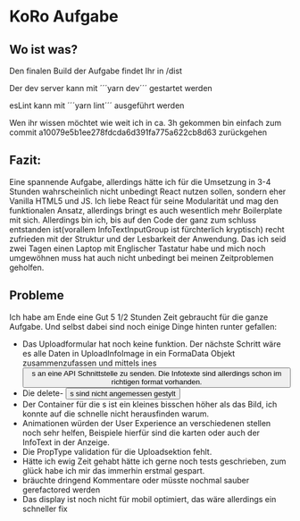 # KoRo Aufgabe

## Wo ist was?

Den finalen Build der Aufgabe findet Ihr in /dist

Der dev server kann mit ´´´yarn dev´´´ gestartet werden

esLint kann mit ´´´yarn lint´´´ ausgeführt werden

Wen ihr wissen möchtet wie weit ich in ca. 3h gekommen bin einfach zum commit a10079e5b1ee278fdcda6d391fa775a622cb8d63 zurückgehen

## Fazit:

Eine spannende Aufgabe, allerdings hätte ich für die Umsetzung in 3-4 Stunden wahrscheinlich nicht unbedingt React nutzen sollen, sondern eher Vanilla HTML5 und JS. Ich liebe React für seine Modularität und mag den funktionalen Ansatz, allerdings bringt es auch wesentlich mehr Boilerplate mit sich. Allerdings bin ich, bis auf den Code der ganz zum schluss entstanden ist(vorallem InfoTextInputGroup ist fürchterlich kryptisch) recht zufrieden mit der Struktur und der Lesbarkeit der Anwendung. Das ich seid zwei Tagen einen Laptop mit Englischer Tastatur habe und mich noch umgewöhnen muss hat auch nicht unbedingt bei meinen Zeitproblemen geholfen.

## Probleme

Ich habe am Ende eine Gut 5 1/2 Stunden Zeit gebraucht für die ganze Aufgabe. Und selbst dabei sind noch einige Dinge hinten runter gefallen:

- Das Uploadformular hat noch keine funktion. Der nächste Schritt wäre es alle Daten in UploadInfoImage in ein FormaData Objekt zusammenzufassen und mittels ines <button>s an eine API Schnittstelle zu senden. Die Infotexte sind allerdings schon im richtigen format vorhanden.
- Die delete- <button>s sind nicht angemessen gestylt
- Der Container für die <InfoArea>s ist ein kleines bisschen höher als das Bild, ich konnte auf die schnelle nicht herausfinden warum.
- Animationen würden der User Experience an verschiedenen stellen noch sehr helfen, Beispiele hierfür sind die <InfoTextInput> karten oder auch der InfoText in der Anzeige.
- Die PropType validation für die Uploadsektion fehlt.
- Hätte ich ewig Zeit gehabt hätte ich gerne noch tests geschrieben, zum glück habe ich mir das immerhin erstmal gespart.
- <InfoTextInputGroup> bräuchte dringend Kommentare oder müsste nochmal sauber gerefactored werden
- Das <InfoImage> display ist noch nicht für mobil optimiert, das wäre allerdings ein schneller fix
